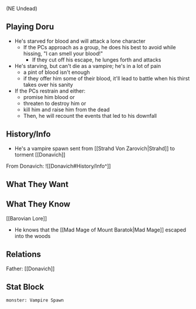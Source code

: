 (NE Undead)
## Playing Doru
- He's starved for blood and will attack a lone character
	- If the PCs approach as a group, he does his best to avoid while hissing, "I can smell your blood!"
		- If they cut off his escape, he lunges forth and attacks
- He's starving, but can't die as a vampire; he's in a lot of pain
	- a pint of blood isn't enough
	- if they offer him some of their blood, it'll lead to battle when his thirst takes over his sanity
- If the PCs restrain and either:
	- promise him blood or
	- threaten to destroy him or
	- kill him and raise him from the dead
	- Then, he will recount the events that led to his downfall

## History/Info
- He's a vampire spawn sent from [[Strahd Von Zarovich|Strahd]] to torment [[Donavich]]

From Donavich:
![[Donavich#History/Info^]]

## What They Want

## What They Know
[[Barovian Lore]]
- He knows that the [[Mad Mage of Mount Baratok|Mad Mage]] escaped into the woods

## Relations
Father: [[Donavich]]

## Stat Block

```statblock
monster: Vampire Spawn
```
